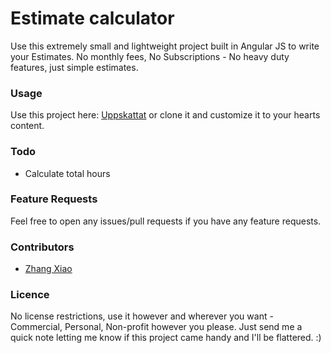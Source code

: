 # Estimate calculator

Use this extremely small and lightweight project built in Angular JS to write your Estimates. No monthly fees, No Subscriptions - No heavy duty features, just simple estimates.

### Usage

Use this project here: [Uppskattat](http://uppskatt.at) or clone it and customize it to your hearts content.

### Todo

* Calculate total hours

### Feature Requests

Feel free to open any issues/pull requests if you have any feature requests.

### Contributors

* [Zhang Xiao](https://github.com/zhangxiao)

### Licence
No license restrictions, use it however and wherever you want - Commercial, Personal, Non-profit however you please. Just send me a quick note letting me know if this project came handy and I'll be flattered. :)
